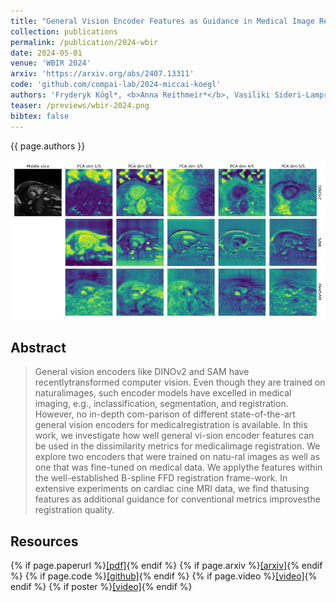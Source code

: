```yaml
---
title: "General Vision Encoder Features as Guidance in Medical Image Registration"
collection: publications
permalink: /publication/2024-wbir
date: 2024-05-01
venue: 'WBIR 2024'
arxiv: 'https://arxiv.org/abs/2407.13311'
code: 'github.com/compai-lab/2024-miccai-koegl'
authors: 'Fryderyk Kögl*, <b>Anna Reithmeir*</b>, Vasiliki Sideri-Lampretsa, Ines Machado, Rickmer Braren, Daniel Rückert, Julia A Schnabel, Veronika A Zimmer'
teaser: /previews/wbir-2024.png
bibtex: false
---
```


{{ page.authors }}

<img class="pub_teaser" src="../images/previews/wbir-2024.png" alt="Teaser Image" title="teaser" />

## Abstract

> General vision encoders like DINOv2 and SAM have recentlytransformed computer vision. Even though they are trained on naturalimages, such encoder models have excelled in medical imaging, e.g., inclassification, segmentation, and registration. However, no in-depth com-parison of different state-of-the-art general vision encoders for medicalregistration is available. In this work, we investigate how well general vi-sion encoder features can be used in the dissimilarity metrics for medicalimage registration. We explore two encoders that were trained on natu-ral images as well as one that was fine-tuned on medical data. We applythe features within the well-established B-spline FFD registration frame-work. In extensive experiments on cardiac cine MRI data, we find thatusing features as additional guidance for conventional metrics improvesthe registration quality.

## Resources

{% if page.paperurl %}<a href=" {{ page.paperurl }} ">[pdf]</a>{% endif %} {% if page.arxiv %}<a href=" {{ page.arxiv }} ">[arxiv]</a>{% endif %} {% if page.code %}<a href=" {{ page.code }} ">[github]</a>{% endif %} {% if page.video %}<a href=" {{ page.video }} ">[video]</a>{% endif %} {% if poster %}<a href=" {{ page.poster }} ">[video]</a>{% endif %}


